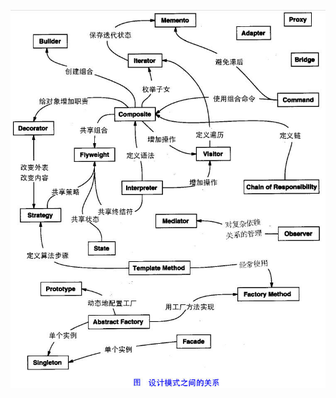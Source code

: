 ![设计模式大纲](https://github.com/SniperHeadShot/designpatterns/blob/master/images/%E8%AE%BE%E8%AE%A1%E6%A8%A1%E5%BC%8F%E6%80%BB%E8%A7%88.jpg)
